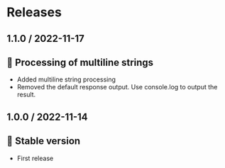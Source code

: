 # Releases

## 1.1.0 / 2022-11-17

## :tada: Processing of multiline strings

- Added multiline string processing
- Removed the default response output. Use console.log to output the result.

## 1.0.0 / 2022-11-14

## :tada: Stable version

- First release

